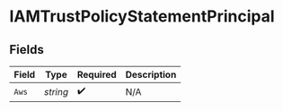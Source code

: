 # IAMTrustPolicyStatementPrincipal


## Fields

| Field              | Type               | Required           | Description        |
| ------------------ | ------------------ | ------------------ | ------------------ |
| `Aws`              | *string*           | :heavy_check_mark: | N/A                |